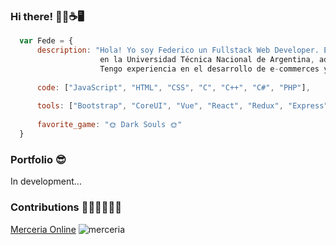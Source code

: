 ### Hi there! 🙋‍♂️☕🖥️	
```js
  var Fede = {
      description: "Hola! Yo soy Federico un Fullstack Web Developer. Estudié la Tecnicatura Universitaria en Programación
                    en la Universidad Técnica Nacional de Argentina, además de ser graduado del Henry Bootcamp.
                    Tengo experiencia en el desarrollo de e-commerces y sistemas informáticos.",
                    
      code: ["JavaScript", "HTML", "CSS", "C", "C++", "C#", "PHP"],
      
      tools: ["Bootstrap", "CoreUI", "Vue", "React", "Redux", "Express", "Sequelize", "Node"],
      
      favorite_game: "🌞 Dark Souls 🌞"
  }
```
### Portfolio 😎
In development...

### Contributions 👨‍🦱👨‍🦱👨‍🦱
<a href="https://github.com/egoyret/PG_MerceriaOnline">Merceria Online</a></h3>
![merceria](https://user-images.githubusercontent.com/67632014/131160187-1ab27909-4c04-4f9e-b384-0b1e4bcfa75f.png)
